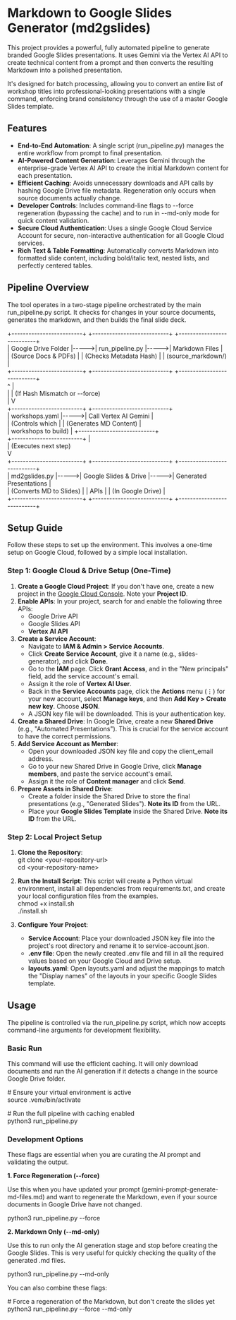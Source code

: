 # **Markdown to Google Slides Generator (md2gslides)**

This project provides a powerful, fully automated pipeline to generate branded Google Slides presentations. It uses Gemini via the Vertex AI API to create technical content from a prompt and then converts the resulting Markdown into a polished presentation.

It's designed for batch processing, allowing you to convert an entire list of workshop titles into professional-looking presentations with a single command, enforcing brand consistency through the use of a master Google Slides template.

## **Features**

- **End-to-End Automation**: A single script (run_pipeline.py) manages the entire workflow from prompt to final presentation.
- **AI-Powered Content Generation**: Leverages Gemini through the enterprise-grade Vertex AI API to create the initial Markdown content for each presentation.
- **Efficient Caching**: Avoids unnecessary downloads and API calls by hashing Google Drive file metadata. Regeneration only occurs when source documents actually change.
- **Developer Controls**: Includes command-line flags to \--force regeneration (bypassing the cache) and to run in \--md-only mode for quick content validation.
- **Secure Cloud Authentication**: Uses a single Google Cloud Service Account for secure, non-interactive authentication for all Google Cloud services.
- **Rich Text & Table Formatting**: Automatically converts Markdown into formatted slide content, including bold/italic text, nested lists, and perfectly centered tables.

## **Pipeline Overview**

The tool operates in a two-stage pipeline orchestrated by the main run_pipeline.py script. It checks for changes in your source documents, generates the markdown, and then builds the final slide deck.

\+-------------------------+ \+---------------------------+ \+---------------------------+  
| Google Drive Folder |-----\>| run_pipeline.py |-----\>| Markdown Files |  
| (Source Docs & PDFs) | | (Checks Metadata Hash) | | (source_markdown/) |  
\+-------------------------+ \+---------------------------+ \+---------------------------+  
 ^ |  
 | | (If Hash Mismatch or \--force)  
 | V  
\+-------------------------+ \+---------------------------+  
| workshops.yaml |-----\>| Call Vertex AI Gemini |  
| (Controls which | | (Generates MD Content) |  
| workshops to build) | \+---------------------------+  
\+-------------------------+ |  
 | (Executes next step)  
 V  
\+-------------------------+ \+---------------------------+ \+---------------------------+  
| md2gslides.py |-----\>| Google Slides & Drive |-----\>| Generated Presentations |  
| (Converts MD to Slides) | | APIs | | (In Google Drive) |  
\+-------------------------+ \+---------------------------+ \+---------------------------+

## **Setup Guide**

Follow these steps to set up the environment. This involves a one-time setup on Google Cloud, followed by a simple local installation.

### **Step 1: Google Cloud & Drive Setup (One-Time)**

1. **Create a Google Cloud Project**: If you don't have one, create a new project in the [Google Cloud Console](https://console.cloud.google.com/). Note your **Project ID**.
2. **Enable APIs**: In your project, search for and enable the following three APIs:
   - Google Drive API
   - Google Slides API
   - **Vertex AI API**
3. **Create a Service Account**:
   - Navigate to **IAM & Admin \> Service Accounts**.
   - Click **Create Service Account**, give it a name (e.g., slides-generator), and click **Done**.
   - Go to the **IAM** page. Click **Grant Access**, and in the "New principals" field, add the service account's email.
   - Assign it the role of **Vertex AI User**.
   - Back in the **Service Accounts** page, click the **Actions** menu (⋮) for your new account, select **Manage keys**, and then **Add Key \> Create new key**. Choose **JSON**.
   - A JSON key file will be downloaded. This is your authentication key.
4. **Create a Shared Drive**: In Google Drive, create a new **Shared Drive** (e.g., "Automated Presentations"). This is crucial for the service account to have the correct permissions.
5. **Add Service Account as Member**:
   - Open your downloaded JSON key file and copy the client_email address.
   - Go to your new Shared Drive in Google Drive, click **Manage members**, and paste the service account's email.
   - Assign it the role of **Content manager** and click **Send**.
6. **Prepare Assets in Shared Drive**:
   - Create a folder inside the Shared Drive to store the final presentations (e.g., "Generated Slides"). **Note its ID** from the URL.
   - Place your **Google Slides Template** inside the Shared Drive. **Note its ID** from the URL.

### **Step 2: Local Project Setup**

1. **Clone the Repository**:  
   git clone \<your-repository-url\>  
   cd \<your-repository-name\>

2. **Run the Install Script**: This script will create a Python virtual environment, install all dependencies from requirements.txt, and create your local configuration files from the examples.  
   chmod \+x install.sh  
   ./install.sh

3. **Configure Your Project**:
   - **Service Account**: Place your downloaded JSON key file into the project's root directory and rename it to service-account.json.
   - **.env file**: Open the newly created .env file and fill in all the required values based on your Google Cloud and Drive setup.
   - **layouts.yaml**: Open layouts.yaml and adjust the mappings to match the "Display names" of the layouts in your specific Google Slides template.

## **Usage**

The pipeline is controlled via the run_pipeline.py script, which now accepts command-line arguments for development flexibility.

### **Basic Run**

This command will use the efficient caching. It will only download documents and run the AI generation if it detects a change in the source Google Drive folder.

\# Ensure your virtual environment is active  
source .venv/bin/activate

\# Run the full pipeline with caching enabled  
python3 run_pipeline.py

### **Development Options**

These flags are essential when you are curating the AI prompt and validating the output.

**1\. Force Regeneration (--force)**

Use this when you have updated your prompt (gemini-prompt-generate-md-files.md) and want to regenerate the Markdown, even if your source documents in Google Drive have not changed.

python3 run_pipeline.py \--force

**2\. Markdown Only (--md-only)**

Use this to run only the AI generation stage and stop before creating the Google Slides. This is very useful for quickly checking the quality of the generated .md files.

python3 run_pipeline.py \--md-only

You can also combine these flags:

\# Force a regeneration of the Markdown, but don't create the slides yet  
python3 run_pipeline.py \--force \--md-only
